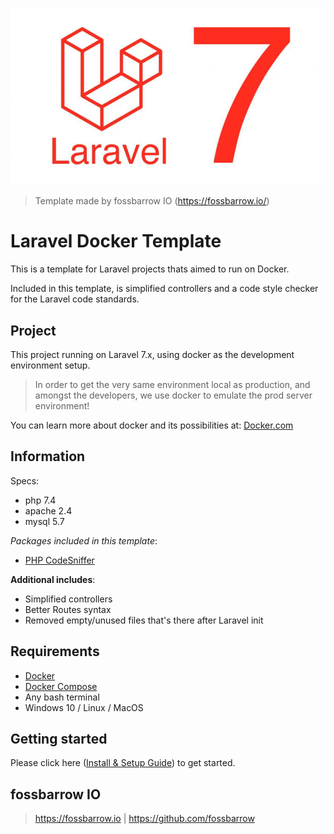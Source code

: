 ![Laravel logo](help/logo.jpg "Laravel 7")
> Template made by fossbarrow IO (https://fossbarrow.io/)

# Laravel Docker Template
This is a template for Laravel projects thats aimed to run on Docker.

Included in this template, is simplified controllers and a code style checker
for the Laravel code standards.

## Project
This project running on Laravel 7.x, using docker as the development
environment setup.

> In order to get the very same environment local as production, and amongst the developers, we use docker to emulate the prod server environment!

You can learn more about docker and its possibilities at: [Docker.com](https://store.docker.com/search?type=edition&offering=community)


## Information
Specs:

- php 7.4
- apache 2.4
- mysql 5.7

*Packages included in this template*:

* [PHP CodeSniffer](https://github.com/squizlabs/PHP_CodeSniffer)

**Additional includes**:

* Simplified controllers 
* Better Routes syntax
* Removed empty/unused files that's there after Laravel init

## Requirements

- [Docker](https://store.docker.com/search?type=edition&offering=community)
- [Docker Compose](https://docs.docker.com/compose/install/)
- Any bash terminal
- Windows 10 / Linux / MacOS

## Getting started

Please click here ([Install & Setup Guide](help/README.md)) to get started.


## fossbarrow IO
> https://fossbarrow.io | https://github.com/fossbarrow
